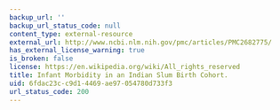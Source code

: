 ```yaml
---
backup_url: ''
backup_url_status_code: null
content_type: external-resource
external_url: http://www.ncbi.nlm.nih.gov/pmc/articles/PMC2682775/
has_external_license_warning: true
is_broken: false
license: https://en.wikipedia.org/wiki/All_rights_reserved
title: Infant Morbidity in an Indian Slum Birth Cohort.
uid: 6fdac23c-c9d1-4469-ae97-054780d733f3
url_status_code: 200
---
```

